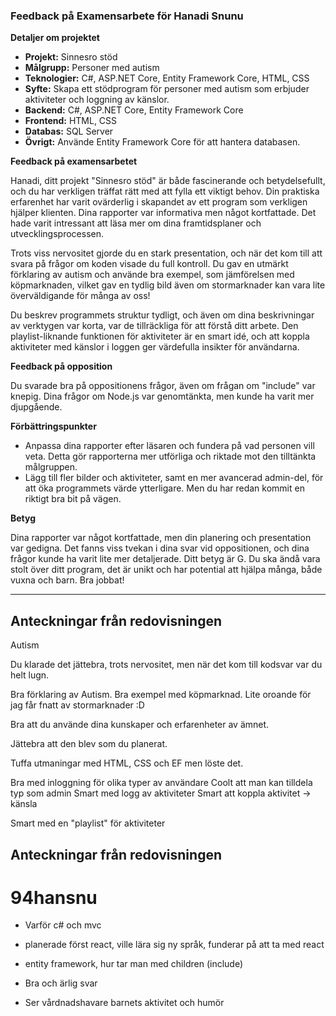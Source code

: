 ### Feedback på Examensarbete för Hanadi Snunu

**Detaljer om projektet**

- **Projekt:** Sinnesro stöd
- **Målgrupp:** Personer med autism 
- **Teknologier:** C#, ASP.NET Core, Entity Framework Core, HTML, CSS 
- **Syfte:** Skapa ett stödprogram för personer med autism som erbjuder aktiviteter och loggning av känslor. 
- **Backend:** C#, ASP.NET Core, Entity Framework Core 
- **Frontend:** HTML, CSS 
- **Databas:** SQL Server 
- **Övrigt:** Använde Entity Framework Core för att hantera databasen. 

**Feedback på examensarbetet**

Hanadi, ditt projekt "Sinnesro stöd" är både fascinerande och betydelsefullt, och du har verkligen träffat rätt med att fylla ett viktigt behov. Din praktiska erfarenhet har varit ovärderlig i skapandet av ett program som verkligen hjälper klienten. Dina rapporter var informativa men något kortfattade. Det hade varit intressant att läsa mer om dina framtidsplaner och utvecklingsprocessen.

Trots viss nervositet gjorde du en stark presentation, och när det kom till att svara på frågor om koden visade du full kontroll. Du gav en utmärkt förklaring av autism och använde bra exempel, som jämförelsen med köpmarknaden, vilket gav en tydlig bild även om stormarknader kan vara lite överväldigande för många av oss!

Du beskrev programmets struktur tydligt, och även om dina beskrivningar av verktygen var korta, var de tillräckliga för att förstå ditt arbete. Den playlist-liknande funktionen för aktiviteter är en smart idé, och att koppla aktiviteter med känslor i loggen ger värdefulla insikter för användarna.

**Feedback på opposition**

Du svarade bra på oppositionens frågor, även om frågan om "include" var knepig. Dina frågor om Node.js var genomtänkta, men kunde ha varit mer djupgående.

**Förbättringspunkter**

- Anpassa dina rapporter efter läsaren och fundera på vad personen vill veta. Detta gör rapporterna mer utförliga och riktade mot den tilltänkta målgruppen.
- Lägg till fler bilder och aktiviteter, samt en mer avancerad admin-del, för att öka programmets värde ytterligare. Men du har redan kommit en riktigt bra bit på vägen.

**Betyg**

Dina rapporter var något kortfattade, men din planering och presentation var gedigna. Det fanns viss tvekan i dina svar vid oppositionen, och dina frågor kunde ha varit lite mer detaljerade. Ditt betyg är G. Du ska ändå vara stolt över ditt program, det är unikt och har potential att hjälpa många, både vuxna och barn. Bra jobbat!

---


## Anteckningar från redovisningen

Autism

Du klarade det jättebra, trots nervositet, men när det kom till kodsvar var du helt lugn.

Bra förklaring av Autism. Bra exempel med köpmarknad. Lite oroande för jag får fnatt av stormarknader :D

Bra att du använde dina kunskaper och erfarenheter av ämnet.

Jättebra att den blev som du planerat.

Tuffa utmaningar med HTML, CSS och EF men löste det.

Bra med inloggning för olika typer av användare
Coolt att man kan tilldela typ som admin
Smart med logg av aktiviteter
Smart att koppla aktivitet -> känsla

Smart med en "playlist" för aktiviteter

## Anteckningar från redovisningen

# 94hansnu

- Varför c# och mvc
+ planerade först react, ville lära sig ny språk, funderar på att ta med react
- entity framework, hur tar man med children (include)
+ Bra och ärlig svar
- Ser vårdnadshavare barnets aktivitet och humör

